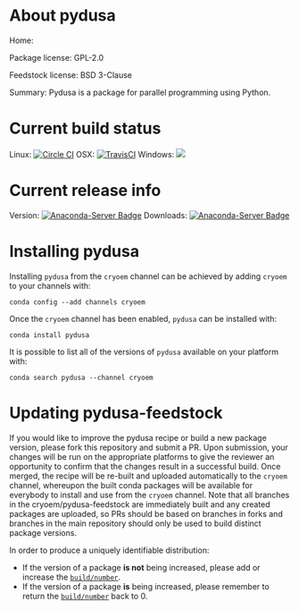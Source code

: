 About pydusa
============

Home: 

Package license: GPL-2.0

Feedstock license: BSD 3-Clause

Summary: Pydusa is a package for parallel programming using Python.



Current build status
====================

Linux: [![Circle CI](https://circleci.com/gh/cryoem/pydusa-feedstock.svg?style=shield)](https://circleci.com/gh/cryoem/pydusa-feedstock)
OSX: [![TravisCI](https://travis-ci.org/cryoem/pydusa-feedstock.svg?branch=master)](https://travis-ci.org/cryoem/pydusa-feedstock)
Windows: ![](https://cdn.rawgit.com/conda-forge/conda-smithy/90845bba35bec53edac7a16638aa4d77217a3713/conda_smithy/static/disabled.svg)

Current release info
====================
Version: [![Anaconda-Server Badge](https://anaconda.org/cryoem/pydusa/badges/version.svg)](https://anaconda.org/cryoem/pydusa)
Downloads: [![Anaconda-Server Badge](https://anaconda.org/cryoem/pydusa/badges/downloads.svg)](https://anaconda.org/cryoem/pydusa)

Installing pydusa
=================

Installing `pydusa` from the `cryoem` channel can be achieved by adding `cryoem` to your channels with:

```
conda config --add channels cryoem
```

Once the `cryoem` channel has been enabled, `pydusa` can be installed with:

```
conda install pydusa
```

It is possible to list all of the versions of `pydusa` available on your platform with:

```
conda search pydusa --channel cryoem
```




Updating pydusa-feedstock
=========================

If you would like to improve the pydusa recipe or build a new
package version, please fork this repository and submit a PR. Upon submission,
your changes will be run on the appropriate platforms to give the reviewer an
opportunity to confirm that the changes result in a successful build. Once
merged, the recipe will be re-built and uploaded automatically to the
`cryoem` channel, whereupon the built conda packages will be available for
everybody to install and use from the `cryoem` channel.
Note that all branches in the cryoem/pydusa-feedstock are
immediately built and any created packages are uploaded, so PRs should be based
on branches in forks and branches in the main repository should only be used to
build distinct package versions.

In order to produce a uniquely identifiable distribution:
 * If the version of a package **is not** being increased, please add or increase
   the [``build/number``](http://conda.pydata.org/docs/building/meta-yaml.html#build-number-and-string).
 * If the version of a package **is** being increased, please remember to return
   the [``build/number``](http://conda.pydata.org/docs/building/meta-yaml.html#build-number-and-string)
   back to 0.